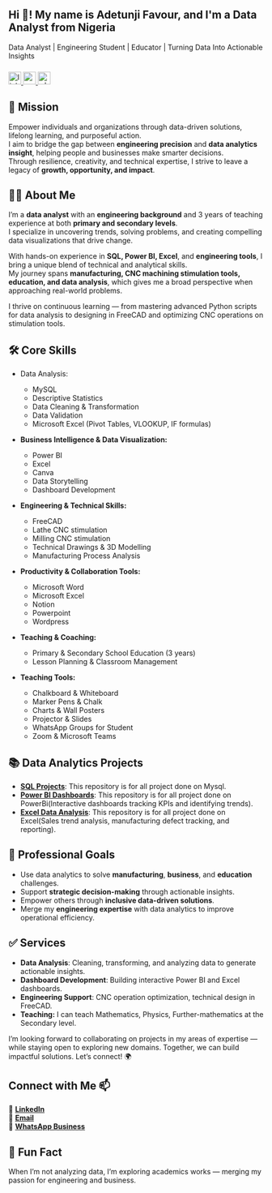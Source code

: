 <h2 align="left">Hi 👋! My name is Adetunji Favour, and I'm a Data Analyst from Nigeria</h2>

Data Analyst | Engineering Student  | Educator | Turning Data Into Actionable Insights

###

 <div align="left"> <a href="https://www.linkedin.com/in/favouradetunji" target="_blank"> <img src="https://img.shields.io/static/v1?message=connect&logo=linkedin&label=LinkedIn&color=5A6783&logoColor=white&labelColor=0077B5&style=flat" height="25" alt="linkedin logo" /> </a> <a href="mailto:adetunjifavourtech2020@gmail.com" target="_blank"> <img src="https://img.shields.io/static/v1?message=Contact&logo=gmail&label=Gmail&color=5A6783&logoColor=white&labelColor=D14836&style=flat" height="25" alt="gmail logo" /> </a> <a href="https://wa.link/t164of" target="_blank"> <img src="https://img.shields.io/static/v1?message=contact&logo=whatsapp&label=Whatsapp&color=5A6783&logoColor=white&labelColor=25D366&style=flat" height="25" alt="whatsapp logo" /> </a> </div> 

 ###

## 🎯 Mission
Empower individuals and organizations through data-driven solutions, lifelong learning, and purposeful action.  
I aim to bridge the gap between **engineering precision** and **data analytics insight**, helping people and businesses make smarter decisions.  
Through resilience, creativity, and technical expertise, I strive to leave a legacy of **growth, opportunity, and impact**.

## 👩‍💻 About Me
I’m a **data analyst** with an **engineering background** and 3 years of teaching experience at both **primary and secondary levels**.  
I specialize in uncovering trends, solving problems, and creating compelling data visualizations that drive change.  

With hands-on experience in **SQL, Power BI, Excel**, and **engineering tools**, I bring a unique blend of technical and analytical skills.  
My journey spans **manufacturing, CNC machining stimulation tools, education, and data analysis**, which gives me a broad perspective when approaching real-world problems.

I thrive on continuous learning — from mastering advanced Python scripts for data analysis to designing in FreeCAD and optimizing CNC operations on stimulation tools.

## 🛠 Core Skills

- Data Analysis: 
  - MySQL
  - Descriptive Statistics
  - Data Cleaning & Transformation
  - Data Validation
  - Microsoft Excel (Pivot Tables, VLOOKUP, IF formulas)

- **Business Intelligence & Data Visualization:**   
  - Power BI
  - Excel
  - Canva
  - Data Storytelling
  - Dashboard Development

- **Engineering & Technical Skills:**
  - FreeCAD
  - Lathe CNC stimulation
  - Milling CNC stimulation 
  - Technical Drawings & 3D Modelling
  - Manufacturing Process Analysis

- **Productivity & Collaboration Tools:**
  - Microsoft Word
  - Microsoft Excel
  - Notion
  - Powerpoint
  - Wordpress
  
- **Teaching & Coaching:**
  - Primary & Secondary School Education (3 years)
  - Lesson Planning & Classroom Management

- **Teaching Tools:**
    - Chalkboard & Whiteboard
    - Marker Pens & Chalk
    - Charts & Wall Posters
    - Projector & Slides
    - WhatsApp Groups for Student
    - Zoom & Microsoft Teams

## 📚 Data Analytics Projects
- [**SQL Projects**](): This repository is for all project done on Mysql.
- [**Power BI Dashboards**](https://github.com/favour-ui/Walmart-Sale-Analysis): This repository is for all project done on PowerBi(Interactive dashboards tracking KPIs and identifying trends).
- [**Excel Data Analysis**](): This repository is for all project done on Excel(Sales trend analysis, manufacturing defect tracking, and reporting).

## 🎯 Professional Goals
- Use data analytics to solve **manufacturing**, **business**, and **education** challenges.
- Support **strategic decision-making** through actionable insights.
- Empower others through **inclusive data-driven solutions**.
- Merge my **engineering expertise** with data analytics to improve operational efficiency.

## ✅ Services
- **Data Analysis**: Cleaning, transforming, and analyzing data to generate actionable insights.
- **Dashboard Development**: Building interactive Power BI and Excel dashboards.
- **Engineering Support**: CNC operation optimization, technical design in FreeCAD.
- **Teaching:** I can teach Mathematics, Physics, Further-mathematics at the Secondary level.

I’m looking forward to collaborating on projects in my areas of expertise — while staying open to exploring new domains. Together, we can build impactful solutions. Let’s connect! 🌍

## Connect with Me 📫

🔗 [**LinkedIn**](https://www.linkedin.com/in/favouradetunji)  
📧 [**Email**](mailto:adetunjifavourtech2020@gmail.com)  
💬 [**WhatsApp Business**](https://wa.me/2347054031547?text=Hi%20Favour%2C%20I%27m%20interested%20in%20your%20data%20analysis%20work)

## 🎯 Fun Fact
When I’m not analyzing data, I’m exploring academics works — merging my passion for engineering and business.

